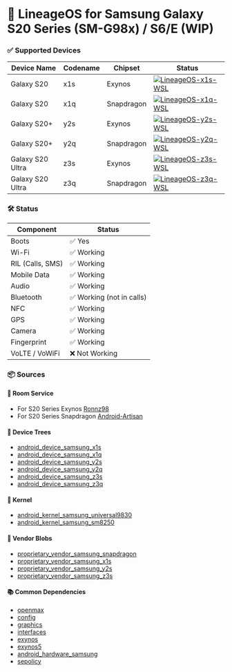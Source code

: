 # 📱 LineageOS for Samsung Galaxy S20 Series (SM-G98x) / S6/E (WIP)

### ✅ Supported Devices

| Device Name       | Codename | Chipset    | Status               |
|-------------------|----------|------------|----------------------|
| Galaxy S20        | x1s      | Exynos     | [![LineageOS-x1s-WSL](https://github.com/Android-Artisan/LineageOS/actions/workflows/x1s-wsl.yml/badge.svg?event=workflow_dispatch)](https://github.com/Android-Artisan/LineageOS/actions/workflows/x1s-wsl.yml) |
| Galaxy S20        | x1q      | Snapdragon | [![LineageOS-x1q-WSL](https://github.com/Android-Artisan/LineageOS/actions/workflows/x1q-wsl.yml/badge.svg?event=workflow_dispatch)](https://github.com/Android-Artisan/LineageOS/actions/workflows/x1q-wsl.yml) |
| Galaxy S20+       | y2s      | Exynos     | [![LineageOS-y2s-WSL](https://github.com/Android-Artisan/LineageOS/actions/workflows/y2s-wsl.yml/badge.svg?event=workflow_dispatch)](https://github.com/Android-Artisan/LineageOS/actions/workflows/y2s-wsl.yml) |
| Galaxy S20+       | y2q      | Snapdragon | [![LineageOS-y2q-WSL](https://github.com/Android-Artisan/LineageOS/actions/workflows/y2q-wsl.yml/badge.svg?event=workflow_dispatch)](https://github.com/Android-Artisan/LineageOS/actions/workflows/y2q-wsl.yml) |
| Galaxy S20 Ultra  | z3s      | Exynos     | [![LineageOS-z3s-WSL](https://github.com/Android-Artisan/LineageOS/actions/workflows/z3s-wsl.yml/badge.svg?event=workflow_dispatch)](https://github.com/Android-Artisan/LineageOS/actions/workflows/z3s-wsl.yml) |
| Galaxy S20 Ultra  | z3q      | Snapdragon | [![LineageOS-z3q-WSL](https://github.com/Android-Artisan/LineageOS/actions/workflows/z3q-wsl.yml/badge.svg?event=workflow_dispatch)](https://github.com/Android-Artisan/LineageOS/actions/workflows/z3q-wsl.yml) |

### 🛠️ Status

| Component           | Status                   |
|---------------------|--------------------------|
| Boots               | ✅ Yes                   |
| Wi-Fi               | ✅ Working               |
| RIL (Calls, SMS)    | ✅ Working               |
| Mobile Data         | ✅ Working               |
| Audio               | ✅ Working               |
| Bluetooth           | ✅ Working (not in calls)|
| NFC                 | ✅ Working               |
| GPS                 | ✅ Working               |
| Camera              | ✅ Working               |
| Fingerprint         | ✅ Working               |
| VoLTE / VoWiFi      | ❌ Not Working           |

### 📦 Sources

#### 📁 Room Service
- For S20 Series Exynos [Ronnz98](https://github.com/Ronnz98)
- For S20 Series Snapdragon [Android-Artisan](https://github.com/Android-Artisan)

#### 📂 Device Trees
- [android_device_samsung_x1s](https://github.com/Ronnz98/android_device_samsung_x1s)
- [android_device_samsung_x1q](https://github.com/ArtisanROM/android_device_samsung_x1q)
- [android_device_samsung_y2s](https://github.com/Ronnz98/android_device_samsung_y2s)
- [android_device_samsung_y2q](https://github.com/ArtisanROM/android_device_samsung_y2q)
- [android_device_samsung_z3s](https://github.com/Ronnz98/android_device_samsung_z3s)
- [android_device_samsung_z3q](https://github.com/ArtisanROM/android_device_samsung_z3q)

#### 🧬 Kernel
- [android_kernel_samsung_universal9830](https://github.com/fcuzzocrea/android_kernel_samsung_universal9830)
- [android_kernel_samsung_sm8250](https://github.com/ArtisanROM/android_kernel_samsung_sm8250)

#### 🔧 Vendor Blobs
- [proprietary_vendor_samsung_snapdragon](https://github.com/ArtisanROM/proprietary_vendor_samsung)
- [proprietary_vendor_samsung_x1s](https://github.com/Ronnz98/proprietary_vendor_samsung_x1s)
- [proprietary_vendor_samsung_y2s](https://github.com/Ronnz98/proprietary_vendor_samsung_y2s)
- [proprietary_vendor_samsung_z3s](https://github.com/Ronnz98/proprietary_vendor_samsung_z3s)

#### 📚 Common Dependencies
- [openmax](https://github.com/LineageOS/android_hardware_samsung_slsi-linaro_openmax)
- [config](https://github.com/LineageOS/android_hardware_samsung_slsi-linaro_config)
- [graphics](https://github.com/LineageOS/android_hardware_samsung_slsi-linaro_graphics)
- [interfaces](https://github.com/LineageOS/android_hardware_samsung_slsi-linaro_interfaces)
- [exynos](https://github.com/LineageOS/android_hardware_samsung_slsi-linaro_exynos)
- [exynos5](https://github.com/LineageOS/android_hardware_samsung_slsi-linaro_exynos5)
- [android_hardware_samsung](https://github.com/Ronnz98/android_hardware_samsung)
- [sepolicy](https://github.com/Ronnz98/android_device_samsung_slsi_sepolicy)

